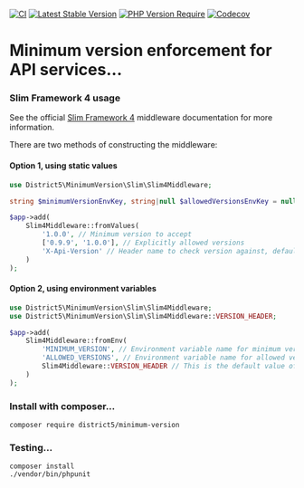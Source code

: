 [![CI](https://github.com/district-5/php-mondoc/actions/workflows/ci.yml/badge.svg?branch=master)](https://github.com/district-5/php-mondoc/actions)
[![Latest Stable Version](http://poser.pugx.org/district5/mondoc/v)](https://packagist.org/packages/district5/mondoc)
[![PHP Version Require](http://poser.pugx.org/district5/mondoc/require/php)](https://packagist.org/packages/district5/mondoc)
[![Codecov](https://codecov.io/gh/district-5/php-mondoc/branch/master/graph/badge.svg)](https://codecov.io/gh/district-5/php-mondoc)

# Minimum version enforcement for API services...

### Slim Framework 4 usage

See the official [Slim Framework 4](https://www.slimframework.com/docs/v4/objects/routing.html#route-middleware)
middleware documentation for more information.

There are two methods of constructing the middleware:

#### Option 1, using static values

```php
use District5\MinimumVersion\Slim\Slim4Middleware;

string $minimumVersionEnvKey, string|null $allowedVersionsEnvKey = null, string $headerName = self::VERSION_HEADER

$app->add(
    Slim4Middleware::fromValues(
        '1.0.0', // Minimum version to accept
        ['0.9.9', '1.0.0'], // Explicitly allowed versions
        'X-Api-Version' // Header name to check version against, defaults to 'X-Version'
    )
);
```

#### Option 2, using environment variables

```php
use District5\MinimumVersion\Slim\Slim4Middleware;
use District5\MinimumVersion\Slim\Slim4Middleware::VERSION_HEADER;

$app->add(
    Slim4Middleware::fromEnv(
        'MINIMUM_VERSION', // Environment variable name for minimum version, e.g. '1.0.0'
        'ALLOWED_VERSIONS', // Environment variable name for allowed versions, comma-separated, e.g. '0.0.9, 1.0.0'
        Slim4Middleware::VERSION_HEADER // This is the default value of 'X-Version'. The header name to check version
    )
);
```

### Install with composer...

```
composer require district5/minimum-version
```

### Testing...

```
composer install
./vendor/bin/phpunit
```
